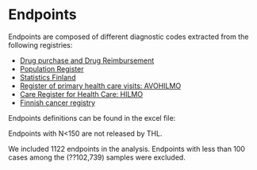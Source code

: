# Endpoints

Endpoints are composed of different diagnostic codes extracted from the following registries:

* [Drug purchase and  Drug Reimbursement](https://www.kela.fi/web/en/research-data-requests)
* [Population Register](https://vrk.fi/en/population-information-system)
* [Statistics Finland](https://www.stat.fi/til/ksyyt/index_en.html)
* [Register of primary health care visits: AVOHILMO](https://thl.fi/en/web/thlfi-en/statistics/information-on-statistics/register-descriptions/register-of-primary-health-care-visits)
* [Care Register for Health Care: HILMO](https://thl.fi/en/web/thlfi-en/statistics/information-on-statistics/register-descriptions/care-register-for-health-care)
* [Finnish cancer registry](https://syoparekisteri.fi/assets/files/2017/07/variable_list_eng_net.pdf)

Endpoints definitions can be found in the excel file:  

Endpoints with N&lt;150 are not released by THL.

We included 1122 endpoints in the analysis. Endpoints with less than 100 cases among the \(??102,739\) samples were excluded. 


